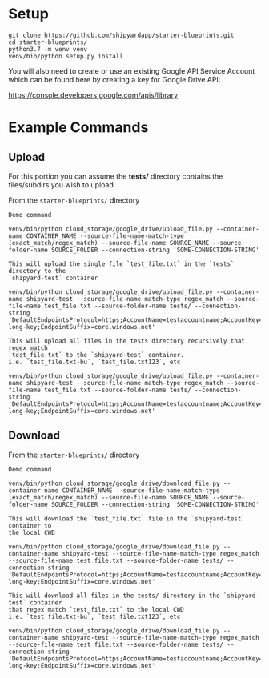 # Setup

```
git clone https://github.com/shipyardapp/starter-blueprints.git
cd starter-blueprints/
python3.7 -m venv venv
venv/bin/python setup.py install
```

You will also need to create or use an existing Google API Service Account
which can be found here by creating a key for Google Drive API:

https://console.developers.google.com/apis/library

# Example Commands
## Upload

For this portion you can assume the **tests/** directory contains the files/subdirs
you wish to upload

From the `starter-blueprints/` directory
```
Demo command

venv/bin/python cloud_storage/google_drive/upload_file.py --container-name CONTAINER_NAME --source-file-name-match-type (exact_match/regex_match) --source-file-name SOURCE_NAME --source-folder-name SOURCE_FOLDER --connection-string 'SOME-CONNECTION-STRING'

This will upload the single file `test_file.txt` in the `tests` directory to the 
`shipyard-test` container

venv/bin/python cloud_storage/google_drive/upload_file.py --container-name shipyard-test --source-file-name-match-type regex_match --source-file-name test_file.txt --source-folder-name tests/ --connection-string 'DefaultEndpointsProtocol=https;AccountName=testaccountname;AccountKey=some-long-key;EndpointSuffix=core.windows.net'

This will upload all files in the tests directory recursively that regex match
`test_file.txt` to the `shipyard-test` container.
i.e. `test_file.txt-bu`, `test_file.txt123`, etc

venv/bin/python cloud_storage/google_drive/upload_file.py --container-name shipyard-test --source-file-name-match-type regex_match --source-file-name test_file.txt --source-folder-name tests/ --connection-string 'DefaultEndpointsProtocol=https;AccountName=testaccountname;AccountKey=some-long-key;EndpointSuffix=core.windows.net'

```

## Download

From the `starter-blueprints/` directory
```
Demo command

venv/bin/python cloud_storage/google_drive/download_file.py --container-name CONTAINER_NAME --source-file-name-match-type (exact_match/regex_match) --source-file-name SOURCE_NAME --source-folder-name SOURCE_FOLDER --connection-string 'SOME-CONNECTION-STRING'

This will download the `test_file.txt` file in the `shipyard-test` container to
the local CWD

venv/bin/python cloud_storage/google_drive/download_file.py --container-name shipyard-test --source-file-name-match-type regex_match --source-file-name test_file.txt --source-folder-name tests/ --connection-string 'DefaultEndpointsProtocol=https;AccountName=testaccountname;AccountKey=some-long-key;EndpointSuffix=core.windows.net'

This will download all files in the tests/ directory in the `shipyard-test` container
that regex match `test_file.txt` to the local CWD
i.e. `test_file.txt-bu`, `test_file.txt123`, etc

venv/bin/python cloud_storage/google_drive/download_file.py --container-name shipyard-test --source-file-name-match-type regex_match --source-file-name test_file.txt --source-folder-name tests/ --connection-string 'DefaultEndpointsProtocol=https;AccountName=testaccountname;AccountKey=some-long-key;EndpointSuffix=core.windows.net'

```

